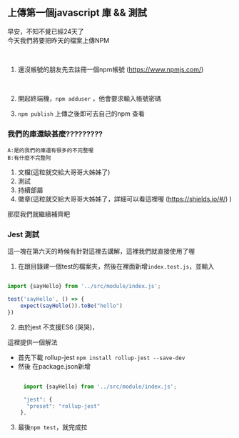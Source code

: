 ## 上傳第一個javascript 庫 && 測試 

早安，不知不覺已經24天了
</br>
今天我們將要把昨天的檔案上傳NPM

</br>

1. 還沒帳號的朋友先去註冊一個npm帳號 (https://www.npmjs.com/) 

</br>

2. 開起終端機，`npm adduser` ，他會要求輸入帳號密碼

3. `npm publish` 上傳之後即可去自己的npm 查看


### 我們的庫還缺甚麼?????????

```
A:是的我們的庫還有很多的不完整喔
B:有什麼不完整阿

```

1. 文檔(這粒就交給大哥哥大姊姊了)
2. 測試
3. 持續部屬
4. 徽章(這粒就交給大哥哥大姊姊了，詳細可以看這裡喔 (https://shields.io/#/) )


那麼我們就繼續補齊粑

### Jest 測試

這一塊在第六天的時候有針對這裡去講解，這裡我們就直接使用了喔

1. 在跟目錄建一個test的檔案夾，然後在裡面新增` index.test.js `，並輸入

```javascript

import {sayHello} from '../src/module/index.js';

test('sayHello', () => {
    expect(sayHello()).toBe("hello")
})


```
2. 由於jest 不支援ES6 (哭哭)，

  這裡提供一個解法 
  
   - 首先下載 rollup-jest `npm install rollup-jest --save-dev`
   - 然後 在package.json新增
``` javascript
     
     import {sayHello} from '../src/module/index.js';

     "jest": {
      "preset": "rollup-jest"
    },

```

3. 最後`npm test`，就完成拉





